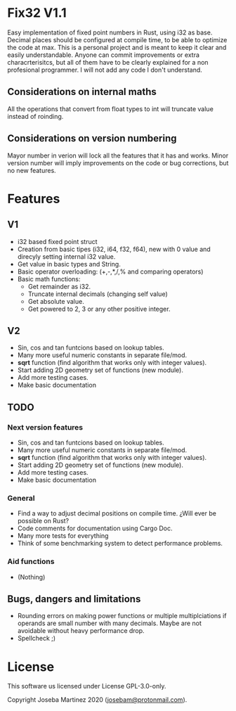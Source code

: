 # Fix32 V1.1

Easy implementation of fixed point numbers in Rust, using i32 as base. Decimal places should be configured at compile time, to be able to optimize the code at max. This is a personal project and is meant to keep it clear and easily understandable. Anyone can commit improvements or extra characrterisitcs, but all of them have to be clearly explained for a non profesional programmer. I will not add any code I don't understand.

## Considerations on internal maths

All the operations that convert from float types to int will truncate value instead of roinding.

## Considerations on version numbering

Mayor number in verion will lock all the features that it has and works. Minor version number will imply improvements on the code or bug corrections, but no new features.

# Features

## V1

* i32 based fixed point struct
* Creation from basic tipes (i32, i64, f32, f64), new with 0 value and direcyly setting internal i32 value.
* Get value in basic types and String.
* Basic operator overloading: (+,-,*,/,% and comparing operators)
* Basic math functions:
  * Get remainder as i32.
  * Truncate internal decimals (changing self value)
  * Get absolute value.
  * Get powered to 2, 3 or any other positive integer.

## V2

* Sin, cos and tan funtcions based on lookup tables.
* Many more useful numeric constants in separate file/mod.
* **sqrt** function (find algorithm that works only with integer values).
* Start adding 2D geometry set of functions (new module).
* Add more testing cases.
* Make basic documentation

## TODO

### Next version features

* Sin, cos and tan funtcions based on lookup tables.
* Many more useful numeric constants in separate file/mod.
* **sqrt** function (find algorithm that works only with integer values).
* Start adding 2D geometry set of functions (new module).
* Add more testing cases.
* Make basic documentation

### General

* Find a way to adjust decimal positions on compile time. ¿Will ever be possible on Rust?
* Code comments for documentation using Cargo Doc.
* Many more tests for everything
* Think of some benchmarking system to detect performance problems.

### Aid functions

* (Nothing)

## Bugs, dangers and limitations

* Rounding errors on making power functions or multiple multiplciations if operands are small number with many decimals. Maybe are not avoidable without heavy performance drop.
* Spellcheck ;)

# License

This software us licensed under License GPL-3.0-only.

Copyright Joseba Martinez 2020  (josebam@protonmail.com).

